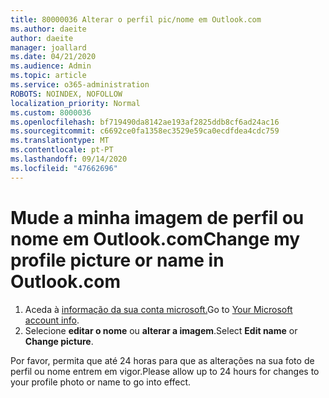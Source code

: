 ```yaml
---
title: 80000036 Alterar o perfil pic/nome em Outlook.com
ms.author: daeite
author: daeite
manager: joallard
ms.date: 04/21/2020
ms.audience: Admin
ms.topic: article
ms.service: o365-administration
ROBOTS: NOINDEX, NOFOLLOW
localization_priority: Normal
ms.custom: 8000036
ms.openlocfilehash: bf719490da8142ae193af2825ddb8cf6ad24ac16
ms.sourcegitcommit: c6692ce0fa1358ec3529e59ca0ecdfdea4cdc759
ms.translationtype: MT
ms.contentlocale: pt-PT
ms.lasthandoff: 09/14/2020
ms.locfileid: "47662696"
---
```

# <a name="change-my-profile-picture-or-name-in-outlookcom"></a><span data-ttu-id="d9e1b-102">Mude a minha imagem de perfil ou nome em Outlook.com</span><span class="sxs-lookup"><span data-stu-id="d9e1b-102">Change my profile picture or name in Outlook.com</span></span>

1. <span data-ttu-id="d9e1b-103">Aceda à [informação da sua conta microsoft.](https://go.microsoft.com/fwlink/p/?linkid=860841)</span><span class="sxs-lookup"><span data-stu-id="d9e1b-103">Go to [Your Microsoft account info](https://go.microsoft.com/fwlink/p/?linkid=860841).</span></span>
1. <span data-ttu-id="d9e1b-104">Selecione **editar o nome** ou **alterar a imagem**.</span><span class="sxs-lookup"><span data-stu-id="d9e1b-104">Select **Edit name** or **Change picture**.</span></span>

<span data-ttu-id="d9e1b-105">Por favor, permita que até 24 horas para que as alterações na sua foto de perfil ou nome entrem em vigor.</span><span class="sxs-lookup"><span data-stu-id="d9e1b-105">Please allow up to 24 hours for changes to your profile photo or name to go into effect.</span></span>